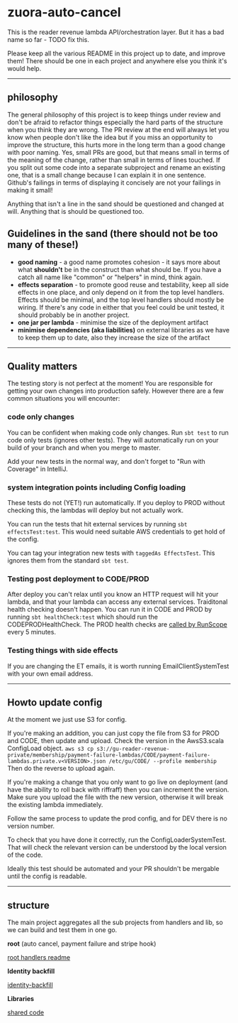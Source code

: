 # zuora-auto-cancel

This is the reader revenue lambda API/orchestration layer.  But it has a bad name so far - TODO fix this. 

Please keep all the various README in this project up to date, and improve them!
There should be one in each project and anywhere else you think it's would help.

---

## philosophy
The general philosophy of this project is to keep things under review and don't be afraid to refactor things
especially the hard parts of the structure when you think they are wrong.
The PR review at the end will always let you know when people don't like the idea
but if you miss an opportunity to improve the structure, this hurts more in the long term than a good
change with poor naming.
Yes, small PRs are good, but that means small in terms of the meaning of the change, rather than small in terms
of lines touched.  If you split out some code into a separate subproject and rename an existing one,
that is a small change because I can explain it in one sentence.  Github's failings in terms
of displaying it concisely are not your failings in making it small!

Anything that isn't a line in the sand should be questioned and changed at will.
Anything that is should be questioned too.

## Guidelines in the sand (there should not be too many of these!)
- **good naming** - a good name promotes cohesion - it says more about what **shouldn't** be in the construct
than what should be.  If you have a catch all name like "common" or "helpers" in mind, think again.
- **effects separation** - to promote good reuse and testability, keep all side effects in one place, and only depend
on it from the top level handlers.  Effects should be minimal, and the top level handlers should mostly be wiring.
If there's any code in either that you feel could be unit tested, it should probably be in another project.
- **one jar per lambda** - minimise the size of the deployment artifact
- **minimise dependencies (aka liabilities)** on external libraries as we have to keep them up to date, also they increase the size of the artifact

---

## Quality matters
The testing story is not perfect at the moment!  You are responsible for getting your own changes into production safely.  However there are a few common situations you will encounter:

### code only changes
You can be confident when making code only changes.  Run `sbt test` to run code only tests (ignores other tests).
They will automatically run on your build of your branch and when you merge to master.

Add your new tests in the normal way, and don't forget to "Run with Coverage" in IntelliJ.

### system integration points including Config loading
These tests do not (YET!) run automatically.
If you deploy to PROD without checking this, the lambdas will deploy but not actually work.

You can run the tests that hit external services by running `sbt effectsTest:test`.
This would need suitable AWS credentials to get hold of the config.

You can tag your integration new tests with `taggedAs EffectsTest`.  This ignores them from the standard `sbt test`.

### Testing post deployment to CODE/PROD
After deploy you can't relax until you know an HTTP request will hit your lambda, and that your lambda can access any external services.
Traiditonal health checking doesn't happen.  You can run it in CODE and PROD by running `sbt healthCheck:test` which should run the CODEPRODHealthCheck.
The PROD health checks are [called by RunScope](https://www.runscope.com/radar/wrb0ytfjy4a4) every 5 minutes.


### Testing things with side effects
If you are changing the ET emails, it is worth running EmailClientSystemTest with your own email address.

---

## Howto update config
At the moment we just use S3 for config.

If you're making an addition, you can just copy the file from S3 for PROD and CODE, then update and upload.
Check the version in the AwsS3.scala ConfigLoad object.
`aws s3 cp s3://gu-reader-revenue-private/membership/payment-failure-lambdas/CODE/payment-failure-lambdas.private.v<VERSION>.json /etc/gu/CODE/ --profile membership`
Then do the reverse to upload again.

If you're making a change that you only want to go live on deployment (and have the ability to roll back
with riffraff) then you can increment the version.  Make sure you upload the file with the new version,
otherwise it will break the existing lambda immediately.

Follow the same process to update the prod config, and for DEV there is no version number.

To check that you have done it correctly, run the ConfigLoaderSystemTest.
That will check the relevant version can be understood by the local version of the code.

Ideally this test should be automated and your PR shouldn't be mergable until the config is readable.

---

## structure
The main project aggregates all the sub projects from handlers and lib, so we can build and test them in one go.

**root** (auto cancel, payment failure and stripe hook)

[root handlers readme](handlers/root.md)

**Identity backfill**

[identity-backfill](handlers/identity-backfill/)

**Libraries**

[shared code](lib/)
